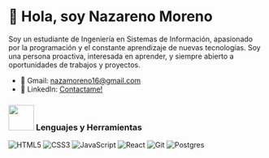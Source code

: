 

<!---
nazarenomoreno/nazarenomoreno is a ✨ special ✨ repository because its `README.md` (this file) appears on your GitHub profile.
You can click the Preview link to take a look at your changes.
--->
# 👋 Hola, soy Nazareno Moreno
Soy un estudiante de Ingeniería en Sistemas de Información, apasionado por la programación y el constante aprendizaje de nuevas tecnologías.
Soy una persona proactiva, interesada en aprender, y siempre abierto a oportunidades de trabajos y proyectos.

* 📨 Gmail: nazamoreno16@gmail.com
* 🧮 LinkedIn: <a href="https://www.linkedin.com/in/nazareno-moreno-267b96172/" target="blanket">Contactame!<a/>

<h3 align="left">
   <picture>
    <img src="https://raw.githubusercontent.com/7oSkaaa/7oSkaaa/main/Images/about_me.gif" width="50px">
  </picture>
    Lenguajes y Herramientas
</h3>

<p align="left"> 
  <img src="https://img.shields.io/badge/html5-%23E34F26.svg?style=for-the-badge&logo=html5&logoColor=white" alt="HTML5"/>
  <img src="https://img.shields.io/badge/css3-%231572B6.svg?style=for-the-badge&logo=css3&logoColor=white" alt="CSS3"/>
  <img src="https://img.shields.io/badge/javascript-%23323330.svg?style=for-the-badge&logo=javascript&logoColor=%23F7DF1E" alt="JavaScript"/>
  <img src="https://img.shields.io/badge/react-%2320232a.svg?style=for-the-badge&logo=react&logoColor=%2361DAFB" alt="React"/>
  <img src="https://img.shields.io/badge/git-%23F05033.svg?style=for-the-badge&logo=git&logoColor=white" alt="Git"/>
  <img src="https://img.shields.io/badge/postgres-%23316192.svg?style=for-the-badge&logo=postgresql&logoColor=white" alt="Postgres"/>
</p>










